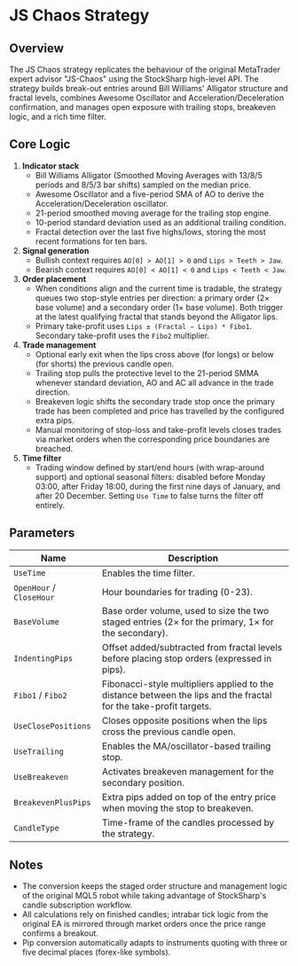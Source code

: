 # JS Chaos Strategy

## Overview
The JS Chaos strategy replicates the behaviour of the original MetaTrader expert advisor "JS-Chaos" using the StockSharp high-level API. The strategy builds break-out entries around Bill Williams' Alligator structure and fractal levels, combines Awesome Oscillator and Acceleration/Deceleration confirmation, and manages open exposure with trailing stops, breakeven logic, and a rich time filter.

## Core Logic
1. **Indicator stack**
   - Bill Williams Alligator (Smoothed Moving Averages with 13/8/5 periods and 8/5/3 bar shifts) sampled on the median price.
   - Awesome Oscillator and a five-period SMA of AO to derive the Acceleration/Deceleration oscillator.
   - 21-period smoothed moving average for the trailing stop engine.
   - 10-period standard deviation used as an additional trailing condition.
   - Fractal detection over the last five highs/lows, storing the most recent formations for ten bars.
2. **Signal generation**
   - Bullish context requires `AO[0] > AO[1] > 0` and `Lips > Teeth > Jaw`.
   - Bearish context requires `AO[0] < AO[1] < 0` and `Lips < Teeth < Jaw`.
3. **Order placement**
   - When conditions align and the current time is tradable, the strategy queues two stop-style entries per direction: a primary order (2× base volume) and a secondary order (1× base volume). Both trigger at the latest qualifying fractal that stands beyond the Alligator lips.
   - Primary take-profit uses `Lips ± (Fractal − Lips) * Fibo1`. Secondary take-profit uses the `Fibo2` multiplier.
4. **Trade management**
   - Optional early exit when the lips cross above (for longs) or below (for shorts) the previous candle open.
   - Trailing stop pulls the protective level to the 21-period SMMA whenever standard deviation, AO and AC all advance in the trade direction.
   - Breakeven logic shifts the secondary trade stop once the primary trade has been completed and price has travelled by the configured extra pips.
   - Manual monitoring of stop-loss and take-profit levels closes trades via market orders when the corresponding price boundaries are breached.
5. **Time filter**
   - Trading window defined by start/end hours (with wrap-around support) and optional seasonal filters: disabled before Monday 03:00, after Friday 18:00, during the first nine days of January, and after 20 December. Setting `Use Time` to false turns the filter off entirely.

## Parameters
| Name | Description |
| ---- | ----------- |
| `UseTime` | Enables the time filter. |
| `OpenHour` / `CloseHour` | Hour boundaries for trading (0-23). |
| `BaseVolume` | Base order volume, used to size the two staged entries (2× for the primary, 1× for the secondary). |
| `IndentingPips` | Offset added/subtracted from fractal levels before placing stop orders (expressed in pips). |
| `Fibo1` / `Fibo2` | Fibonacci-style multipliers applied to the distance between the lips and the fractal for the take-profit targets. |
| `UseClosePositions` | Closes opposite positions when the lips cross the previous candle open. |
| `UseTrailing` | Enables the MA/oscillator-based trailing stop. |
| `UseBreakeven` | Activates breakeven management for the secondary position. |
| `BreakevenPlusPips` | Extra pips added on top of the entry price when moving the stop to breakeven. |
| `CandleType` | Time-frame of the candles processed by the strategy. |

## Notes
- The conversion keeps the staged order structure and management logic of the original MQL5 robot while taking advantage of StockSharp's candle subscription workflow.
- All calculations rely on finished candles; intrabar tick logic from the original EA is mirrored through market orders once the price range confirms a breakout.
- Pip conversion automatically adapts to instruments quoting with three or five decimal places (forex-like symbols).
